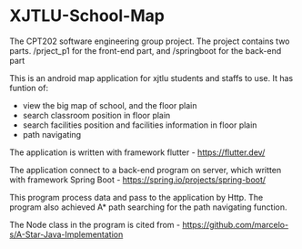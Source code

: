 # XJTLU-School-Map

The CPT202 software engineering group project. The project contains two parts. /prject_p1 for the front-end part, and /springboot for the back-end part

This is an android map application for xjtlu students and staffs to use. It has funtion of:
  - view the big map of school, and the floor plain
  - search classroom position in floor plain
  - search facilities position and facilities information in floor plain
  - path navigating
  
 The application is written with framework flutter - https://flutter.dev/
 
 The application connect to a back-end program on server, which written with framework Spring Boot - https://spring.io/projects/spring-boot/
 
 This program process data and pass to the application by Http. The program also achieved A* path searching for the path navigating function.
 
 The Node class in the program is cited from - https://github.com/marcelo-s/A-Star-Java-Implementation 
